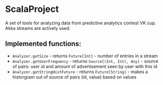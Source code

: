 # ScalaProject

A set of tools for analyzing data from predictive analytics contest VK cup. Akka streams are actively used.

## Implemented functions:
-   `Analyzer.getSize` - returns `Future[Int]` - 
number of entries in a stream
-   `Analyzer.getUserFrequency` - returns `Source[(Int, Int), Any]` - 
source of pairs: user id and amount of advertisement seen by user with this id
-   `Analyzer.getStringHistFuture` - returns `Future[String]` - 
makes a historgram out of source of pairs (id, value) based on values